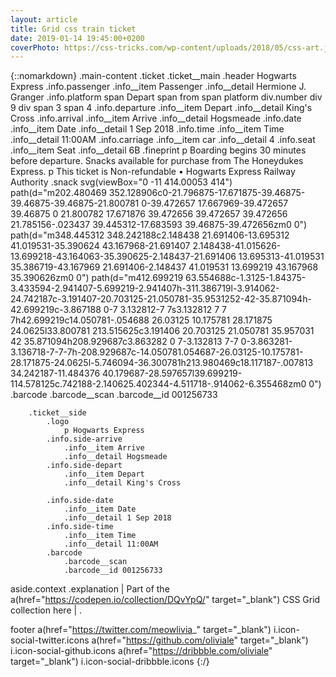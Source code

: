 ```yaml
---
layout: article
title: Grid css train ticket
date: 2019-01-14 19:45:00+0200
coverPhoto: https://css-tricks.com/wp-content/uploads/2018/05/css-art.jpg
---
```



{::nomarkdown}
.main-content
	.ticket
		.ticket__main
			.header Hogwarts Express
			.info.passenger
				.info__item Passenger
				.info__detail Hermione J. Granger
			.info.platform 
				span Depart 
				span from 
				span platform
				div.number
					div 9
					div 
						span 3
						span 4
			.info.departure
				.info__item Depart
				.info__detail King's Cross
			.info.arrival
				.info__item Arrive
				.info__detail Hogsmeade
			.info.date
				.info__item Date
				.info__detail 1 Sep 2018
			.info.time
				.info__item Time
				.info__detail 11:00AM
			.info.carriage
				.info__item car
				.info__detail 4
			.info.seat
				.info__item Seat
				.info__detail 6B
			.fineprint 
				p Boarding begins 30 minutes before departure. Snacks available for purchase from The Honeydukes Express.
				p This ticket is Non-refundable • Hogwarts Express Railway Authority
			.snack
				svg(viewBox="0 -11 414.00053 414")
					path(d="m202.480469 352.128906c0-21.796875-17.671875-39.46875-39.46875-39.46875-21.800781 0-39.472657 17.667969-39.472657 39.46875 0 21.800782 17.671876 39.472656 39.472657 39.472656 21.785156-.023437 39.445312-17.683593 39.46875-39.472656zm0 0")
					path(d="m348.445312 348.242188c2.148438 21.691406-13.695312 41.019531-35.390624 43.167968-21.691407 2.148438-41.015626-13.699218-43.164063-35.390625-2.148437-21.691406 13.695313-41.019531 35.386719-43.167969 21.691406-2.148437 41.019531 13.699219 43.167968 35.390626zm0 0")
					path(d="m412.699219 63.554688c-1.3125-1.84375-3.433594-2.941407-5.699219-2.941407h-311.386719l-3.914062-24.742187c-3.191407-20.703125-21.050781-35.9531252-42-35.871094h-42.699219c-3.867188 0-7 3.132812-7 7s3.132812 7 7 7h42.699219c14.050781-.054688 26.03125 10.175781 28.171875 24.0625l33.800781 213.515625c3.191406 20.703125 21.050781 35.957031 42 35.871094h208.929687c3.863282 0 7-3.132813 7-7 0-3.863281-3.136718-7-7-7h-208.929687c-14.050781.054687-26.03125-10.175781-28.171875-24.0625l-5.746094-36.300781h213.980469c18.117187-.007813 34.242187-11.484376 40.179687-28.597657l39.699219-114.578125c.742188-2.140625.402344-4.511718-.914062-6.355468zm0 0")
			.barcode
				.barcode__scan
				.barcode__id 001256733
				
				
		.ticket__side
			.logo 
				p Hogwarts Express
			.info.side-arrive
				.info__item Arrive
				.info__detail Hogsmeade
			.info.side-depart
				.info__item Depart
				.info__detail King's Cross
			
			.info.side-date
				.info__item Date
				.info__detail 1 Sep 2018
			.info.side-time
				.info__item Time
				.info__detail 11:00AM
			.barcode
				.barcode__scan
				.barcode__id 001256733

aside.context
	.explanation
		| Part of the 
		a(href="https://codepen.io/collection/DQvYpQ/" target="_blank") CSS Grid collection here
		| .

footer
	a(href="https://twitter.com/meowlivia_" target="_blank")
		i.icon-social-twitter.icons
	a(href="https://github.com/oliviale" target="_blank")
		i.icon-social-github.icons
	a(href="https://dribbble.com/oliviale" target="_blank")
		i.icon-social-dribbble.icons
{:/}
